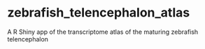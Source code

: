 # zebrafish_telencephalon_atlas
A R Shiny app of the transcriptome atlas of the maturing zebrafish telencephalon
